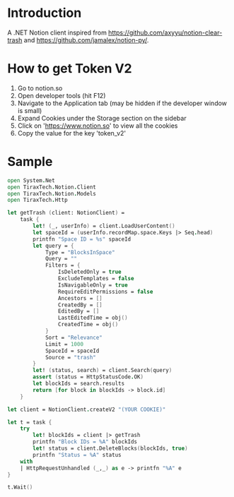 # Introduction #

A .NET Notion client inspired from https://github.com/axyyu/notion-clear-trash and https://github.com/jamalex/notion-py/.

# How to get Token V2 #

1. Go to notion.so
2. Open developer tools (hit F12)
3. Navigate to the Application tab (may be hidden if the developer window is small)
4. Expand Cookies under the Storage section on the sidebar
5. Click on 'https://www.notion.so' to view all the cookies
6. Copy the value for the key 'token_v2'

# Sample #

```fsharp
open System.Net
open TiraxTech.Notion.Client
open TiraxTech.Notion.Models
open TiraxTech.Http

let getTrash (client: NotionClient) =
    task {
        let! (_, userInfo) = client.LoadUserContent()
        let spaceId = (userInfo.recordMap.space.Keys |> Seq.head)
        printfn "Space ID = %s" spaceId
        let query = { 
            Type = "BlocksInSpace"
            Query = ""
            Filters = {
                IsDeletedOnly = true
                ExcludeTemplates = false
                IsNavigableOnly = true
                RequireEditPermissions = false
                Ancestors = []
                CreatedBy = []
                EditedBy = []
                LastEditedTime = obj()
                CreatedTime = obj()
            }
            Sort = "Relevance"
            Limit = 1000
            SpaceId = spaceId
            Source = "trash"
        }
        let! (status, search) = client.Search(query)
        assert (status = HttpStatusCode.OK)
        let blockIds = search.results
        return [for block in blockIds -> block.id]
    }

let client = NotionClient.createV2 "(YOUR COOKIE)"

let t = task {
    try
        let! blockIds = client |> getTrash
        printfn "Block IDs = %A" blockIds
        let! status = client.DeleteBlocks(blockIds, true)
        printfn "Status = %A" status
    with
    | HttpRequestUnhandled (_,_) as e -> printfn "%A" e
}

t.Wait()
```
